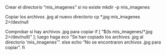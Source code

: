 Crear el directorio “mis_imagenes” si no existe
mkdir -p mis_imagenes

Copiar los archivos .jpg al nuevo directorio
cp *.jpg mis_imagenes 2>/dev/null

Comprobar si hay archivos .jpg para copiar
if [ “$(ls mis_imagenes/*.jpg 2>/dev/null)” ]; luego
haga eco “Se han copiado los archivos .jpg al directorio 'mis_imagenes'”.
else
echo “No se encontraron archivos .jpg para copiar”.
fi
